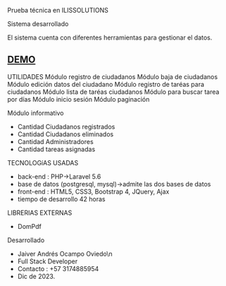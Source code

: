 Prueba técnica en ILISSOLUTIONS

Sistema desarrollado

El sistema cuenta con diferentes herramientas para gestionar el datos.

## <a href="https://youtu.be/jh4rGwvGEAU" target="_blank">DEMO</a>

UTILIDADES
Módulo registro de ciudadanos
Módulo baja de ciudadanos
Módulo edición datos del ciudadano
Módulo registro de taréas para ciudadanos
Módulo lista de taréas ciudadanos
Módulo para buscar tarea por días
Módulo inicio sesión
Módulo paginación

Módulo informativo
* Cantidad Ciudadanos registrados
* Cantidad Ciudadanos eliminados
* Cantidad Administradores
* Cantidad tareas asignadas

TECNOLOGíAS USADAS
* back-end : PHP->Laravel 5.6
* base de datos (postgresql, mysql)->admite las dos bases de datos
* front-end : HTML5, CSS3, Bootstrap 4, JQuery, Ajax
* tiempo de desarrollo 42 horas


LIBRERIAS EXTERNAS
* DomPdf

Desarrollado

* Jaiver Andrés Ocampo Oviedo\n
* Full Stack Developer
* Contacto : +57 3174885954
* Dic de 2023.
